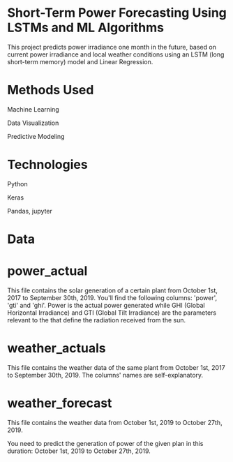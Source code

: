 # Short-Term Power Forecasting Using LSTMs and  ML Algorithms
This project predicts power irradiance one month in the future, based on current power irradiance and local weather conditions using an LSTM (long short-term memory) model and Linear Regression.

# Methods Used
Machine Learning

Data Visualization

Predictive Modeling
# Technologies
Python

Keras

Pandas, jupyter
# Data
# power_actual

This file contains the solar generation of a certain plant from October 1st, 2017 to September 30th, 2019. You'll find the following columns: 'power', 'gti' and 'ghi'. Power is the actual power generated while GHI (Global Horizontal Irradiance) and GTI (Global Tilt Irradiance) are the parameters relevant to the that define the radiation received from the sun.

# weather_actuals
This file contains the weather data of the same plant from October 1st, 2017 to September 30th, 2019. The columns' names are self-explanatory.

# weather_forecast
This file contains the weather data from October 1st, 2019 to October 27th, 2019.

You need to predict the generation of power of the given plan in this duration: October 1st, 2019 to October 27th, 2019.
